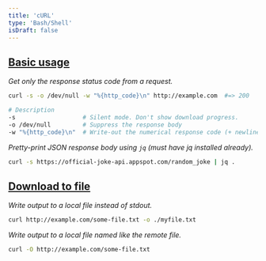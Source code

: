 ```yaml
---
title: 'cURL'
type: 'Bash/Shell'
isDraft: false
---
```


## [Basic usage](#basic-usage)

_Get only the response status code from a request._

```sh
curl -s -o /dev/null -w "%{http_code}\n" http://example.com  #=> 200

# Description
-s                   # Silent mode. Don't show download progress.
-o /dev/null         # Suppress the response body
-w "%{http_code}\n"  # Write-out the numerical response code (+ newline)
```

_Pretty-print JSON response body using `jq` (must have jq installed already)._

```sh
curl -s https://official-joke-api.appspot.com/random_joke | jq .
```

## [Download to file](#download-to-file)

_Write output to a local file instead of stdout._

```sh
curl http://example.com/some-file.txt -o ./myfile.txt
```

_Write output to a local file named like the remote file._

```sh
curl -O http://example.com/some-file.txt
```
